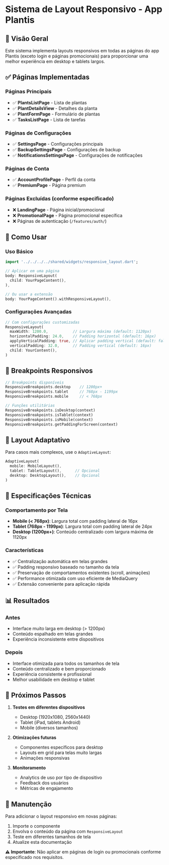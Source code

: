 # Sistema de Layout Responsivo - App Plantis

## 🎯 Visão Geral

Este sistema implementa layouts responsivos em todas as páginas do app Plantis (exceto login e páginas promocionais) para proporcionar uma melhor experiência em desktop e tablets largos.

## ✅ Páginas Implementadas

### Páginas Principais
- ✅ **PlantsListPage** - Lista de plantas
- ✅ **PlantDetailsView** - Detalhes da planta  
- ✅ **PlantFormPage** - Formulário de plantas
- ✅ **TasksListPage** - Lista de tarefas

### Páginas de Configurações
- ✅ **SettingsPage** - Configurações principais
- ✅ **BackupSettingsPage** - Configurações de backup
- ✅ **NotificationsSettingsPage** - Configurações de notificações

### Páginas de Conta
- ✅ **AccountProfilePage** - Perfil da conta
- ✅ **PremiumPage** - Página premium

### Páginas Excluídas (conforme especificado)
- ❌ **LandingPage** - Página inicial/promocional
- ❌ **PromotionalPage** - Página promocional específica
- ❌ Páginas de autenticação (`/features/auth/`)

## 🚀 Como Usar

### Uso Básico
```dart
import '../../../../shared/widgets/responsive_layout.dart';

// Aplicar em uma página
body: ResponsiveLayout(
  child: YourPageContent(),
),

// Ou usar a extensão
body: YourPageContent().withResponsiveLayout(),
```

### Configurações Avançadas
```dart
// Com configurações customizadas
ResponsiveLayout(
  maxWidth: 1200.0,           // Largura máxima (default: 1120px)
  horizontalPadding: 24.0,    // Padding horizontal (default: 16px)
  applyVerticalPadding: true, // Aplicar padding vertical (default: false)
  verticalPadding: 32.0,      // Padding vertical (default: 16px)
  child: YourContent(),
)
```

## 📱 Breakpoints Responsivos

```dart
// Breakpoints disponíveis
ResponsiveBreakpoints.desktop    // 1200px+
ResponsiveBreakpoints.tablet     // 768px - 1199px
ResponsiveBreakpoints.mobile     // < 768px

// Funções utilitárias
ResponsiveBreakpoints.isDesktop(context)
ResponsiveBreakpoints.isTablet(context)
ResponsiveBreakpoints.isMobile(context)
ResponsiveBreakpoints.getPaddingForScreen(context)
```

## 🎨 Layout Adaptativo

Para casos mais complexos, use o `AdaptiveLayout`:

```dart
AdaptiveLayout(
  mobile: MobileLayout(),
  tablet: TabletLayout(),      // Opcional
  desktop: DesktopLayout(),    // Opcional
)
```

## 🔧 Especificações Técnicas

### Comportamento por Tela
- **Mobile (< 768px)**: Largura total com padding lateral de 16px
- **Tablet (768px - 1199px)**: Largura total com padding lateral de 24px  
- **Desktop (1200px+)**: Conteúdo centralizado com largura máxima de 1120px

### Características
- ✅ Centralização automática em telas grandes
- ✅ Padding responsivo baseado no tamanho da tela
- ✅ Preservação de comportamentos existentes (scroll, animações)
- ✅ Performance otimizada com uso eficiente de MediaQuery
- ✅ Extensão conveniente para aplicação rápida

## 📊 Resultados

### Antes
- Interface muito larga em desktop (> 1200px)
- Conteúdo espalhado em telas grandes
- Experiência inconsistente entre dispositivos

### Depois  
- Interface otimizada para todos os tamanhos de tela
- Conteúdo centralizado e bem proporcionado
- Experiência consistente e profissional
- Melhor usabilidade em desktop e tablet

## 🎯 Próximos Passos

1. **Testes em diferentes dispositivos**
   - Desktop (1920x1080, 2560x1440)
   - Tablet (iPad, tablets Android)
   - Mobile (diversos tamanhos)

2. **Otimizações futuras**
   - Componentes específicos para desktop
   - Layouts em grid para telas muito largas
   - Animações responsivas

3. **Monitoramento**
   - Analytics de uso por tipo de dispositivo
   - Feedback dos usuários
   - Métricas de engajamento

## 🔄 Manutenção

Para adicionar o layout responsivo em novas páginas:

1. Importe o componente
2. Envolva o conteúdo da página com `ResponsiveLayout`
3. Teste em diferentes tamanhos de tela
4. Atualize esta documentação

**⚠️ Importante**: Não aplicar em páginas de login ou promocionais conforme especificado nos requisitos.